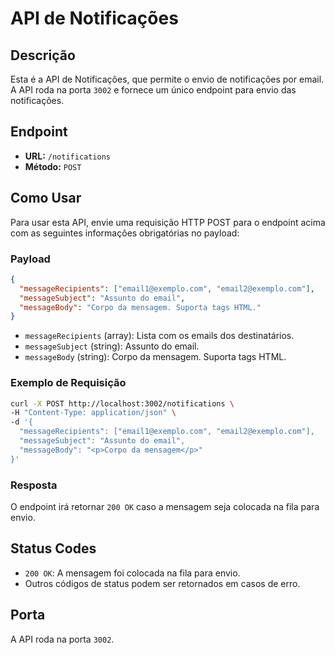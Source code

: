 # API de Notificações

## Descrição
Esta é a API de Notificações, que permite o envio de notificações por email. A API roda na porta `3002` e fornece um único endpoint para envio das notificações.

## Endpoint
- **URL:** `/notifications`
- **Método:** `POST`

## Como Usar
Para usar esta API, envie uma requisição HTTP POST para o endpoint acima com as seguintes informações obrigatórias no payload:

### Payload
```json
{
  "messageRecipients": ["email1@exemplo.com", "email2@exemplo.com"],
  "messageSubject": "Assunto do email",
  "messageBody": "Corpo da mensagem. Suporta tags HTML."
}
```

- `messageRecipients` (array): Lista com os emails dos destinatários.
- `messageSubject` (string): Assunto do email.
- `messageBody` (string): Corpo da mensagem. Suporta tags HTML.

### Exemplo de Requisição
```bash
curl -X POST http://localhost:3002/notifications \
-H "Content-Type: application/json" \
-d '{
  "messageRecipients": ["email1@exemplo.com", "email2@exemplo.com"],
  "messageSubject": "Assunto do email",
  "messageBody": "<p>Corpo da mensagem</p>"
}'
```

### Resposta
O endpoint irá retornar `200 OK` caso a mensagem seja colocada na fila para envio.

## Status Codes
- `200 OK`: A mensagem foi colocada na fila para envio.
- Outros códigos de status podem ser retornados em casos de erro.

## Porta
A API roda na porta `3002`.
